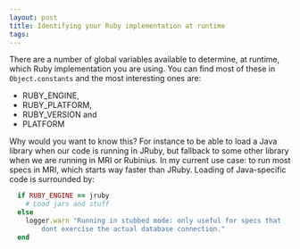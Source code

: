```yaml
---
layout: post
title: Identifying your Ruby implementation at runtime
tags: 
---
```

There are a number of global variables available to determine, at runtime,
which Ruby implementation you are using. You can find most of these in
`Object.constants` and the most interesting ones are:

* RUBY_ENGINE,
* RUBY_PLATFORM,
* RUBY_VERSION and
* PLATFORM

Why would you want to know this? For instance to be able to load a Java library
when our code is running in JRuby, but fallback to some other library when we
are running in MRI or Rubinius. In my current use case: to run most specs in
MRI, which starts way faster than JRuby. Loading of Java-specific code is
surrounded by:

``` ruby
  if RUBY_ENGINE == jruby
    # Load jars and stuff
  else
    logger.warn "Running in stubbed mode: only useful for specs that
        dont exercise the actual database connection."
  end
```

